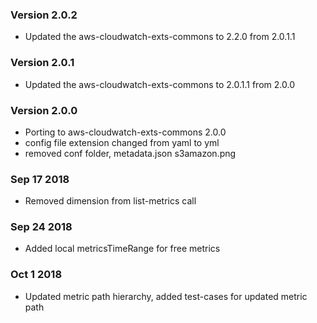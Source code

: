 ### Version 2.0.2
* Updated the aws-cloudwatch-exts-commons to 2.2.0 from 2.0.1.1


### Version 2.0.1
* Updated the aws-cloudwatch-exts-commons to 2.0.1.1 from 2.0.0

### Version 2.0.0
* Porting to aws-cloudwatch-exts-commons 2.0.0
* config file extension changed from yaml to yml
* removed conf folder, metadata.json s3amazon.png

### Sep 17 2018
* Removed dimension from list-metrics call

### Sep 24 2018
* Added local metricsTimeRange for free metrics

### Oct 1 2018
* Updated metric path hierarchy, added test-cases for updated metric path
